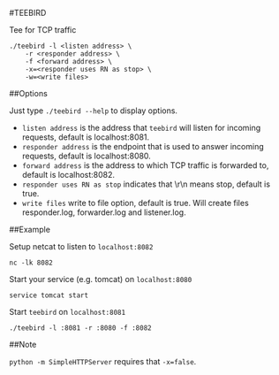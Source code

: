 #TEEBIRD

Tee for TCP traffic

	./teebird -l <listen address> \
		-r <responder address> \
		-f <forward address> \
		-x=<responder uses RN as stop> \
		-w=<write files>

##Options

Just type `./teebird --help` to display options.

- `listen address` is the address that `teebird` will listen for incoming requests, default is localhost:8081.
- `responder address` is the endpoint that is used to answer incoming requests, default is localhost:8080.
- `forward address` is the address to which TCP traffic is forwarded to, default is localhost:8082.
- `responder uses RN as stop` indicates that \r\n means stop, default is true.
- `write files` write to file option, default is true. Will create files responder.log, forwarder.log and listener.log.

##Example

Setup netcat to listen to `localhost:8082`

	nc -lk 8082

Start your service (e.g. tomcat) on `localhost:8080`

	service tomcat start

Start `teebird` on `localhost:8081`

	./teebird -l :8081 -r :8080 -f :8082

##Note

`python -m SimpleHTTPServer` requires that `-x=false`.
